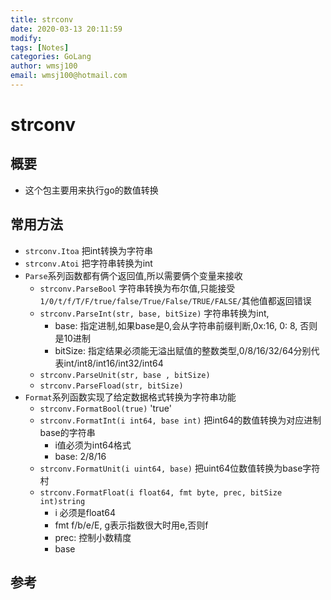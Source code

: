 ```yaml
---
title: strconv
date: 2020-03-13 20:11:59
modify: 
tags: [Notes]
categories: GoLang
author: wmsj100
email: wmsj100@hotmail.com
---
```


# strconv

## 概要

- 这个包主要用来执行go的数值转换

## 常用方法

- `strconv.Itoa` 把int转换为字符串
- `strconv.Atoi` 把字符串转换为int
- `Parse`系列函数都有俩个返回值,所以需要俩个变量来接收
	- `strconv.ParseBool` 字符串转换为布尔值,只能接受`1/0/t/f/T/F/true/false/True/False/TRUE/FALSE/`其他值都返回错误
	- `strconv.ParseInt(str, base, bitSize)` 字符串转换为int,
		- base: 指定进制,如果base是0,会从字符串前缀判断,0x:16, 0: 8, 否则是10进制
		- bitSize: 指定结果必须能无溢出赋值的整数类型,0/8/16/32/64分别代表int/int8/int16/int32/int64
	- `strconv.ParseUnit(str, base , bitSize)`
	- `strconv.ParseFload(str, bitSize)`
- `Format`系列函数实现了给定数据格式转换为字符串功能
	- `strconv.FormatBool(true)` 'true'
	- `strconv.FormatInt(i int64, base int)` 把int64的数值转换为对应进制base的字符串
		- i值必须为int64格式
		- base: 2/8/16
	- `strconv.FormatUnit(i uint64, base)` 把uint64位数值转换为base字符村
	- `strconv.FormatFloat(i float64, fmt byte, prec, bitSize int)string`
		- i 必须是float64
		- fmt f/b/e/E, g表示指数很大时用e,否则f
		- prec: 控制小数精度
		- base 

## 参考


